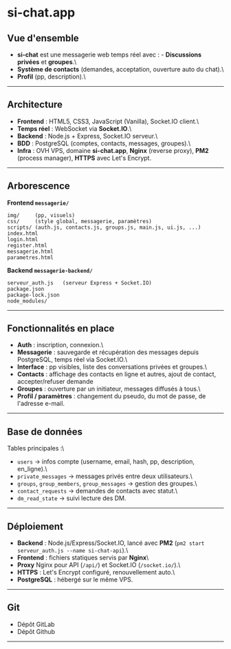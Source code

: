 # si-chat.app

## Vue d'ensemble

- **si-chat** est une messagerie web temps réel avec : - **Discussions
privées** et **groupes**.\
- **Système de contacts** (demandes, acceptation, ouverture auto du
chat).\
- **Profil** (pp, description).\

------------------------------------------------------------------------

## Architecture

-   **Frontend** : HTML5, CSS3, JavaScript (Vanilla), Socket.IO client.\
-   **Temps réel** : WebSocket via **Socket.IO**.\
-   **Backend** : Node.js + Express, Socket.IO serveur.\
-   **BDD** : PostgreSQL (comptes, contacts, messages, groupes).\
-   **Infra** : OVH VPS, domaine **si-chat.app**, **Nginx** (reverse
    proxy), **PM2** (process manager), **HTTPS** avec Let's Encrypt.

------------------------------------------------------------------------

## Arborescence

**Frontend `messagerie/`**

    img/     (pp, visuels)
    css/     (style global, messagerie, paramètres)
    scripts/ (auth.js, contacts.js, groups.js, main.js, ui.js, ...)
    index.html
    login.html
    register.html
    messagerie.html
    parametres.html

**Backend `messagerie-backend/`**

    serveur_auth.js   (serveur Express + Socket.IO)
    package.json
    package-lock.json
    node_modules/

------------------------------------------------------------------------

## Fonctionnalités en place

-   **Auth** : inscription, connexion.\
-   **Messagerie** : sauvegarde et récupération des messages depuis PostgreSQL, temps réel via Socket.IO.\
-   **Interface** : pp visibles, liste des conversations privées et groupes.\
-   **Contacts** : affichage des contacts en ligne et autres, ajout de contact, accepter/refuser demande
-   **Groupes** : ouverture par un initiateur, messages diffusés à tous.\
-   **Profil / paramètres** : changement du pseudo, du mot de passe, de l'adresse e-mail.

------------------------------------------------------------------------

## Base de données

Tables principales :\
- `users` → infos compte (username, email, hash, pp, description,
en_ligne).\
- `private_messages` → messages privés entre deux utilisateurs.\
- `groups`, `group_members`, `group_messages` → gestion des groupes.\
- `contact_requests` → demandes de contacts avec statut.\
- `dm_read_state` → suivi lecture des DM.


------------------------------------------------------------------------

## Déploiement

-   **Backend** : Node.js/Express/Socket.IO, lancé avec **PM2**
    (`pm2 start serveur_auth.js --name si-chat-api`).\
-   **Frontend** : fichiers statiques servis par **Nginx**\
-   **Proxy** Nginx pour API (`/api/`) et Socket.IO (`/socket.io/`).\
-   **HTTPS** : Let's Encrypt configuré, renouvellement auto.\
-   **PostgreSQL** : hébergé sur le même VPS.

------------------------------------------------------------------------

## Git

-   Dépôt GitLab
-   Dépôt Github

------------------------------------------------------------------------
